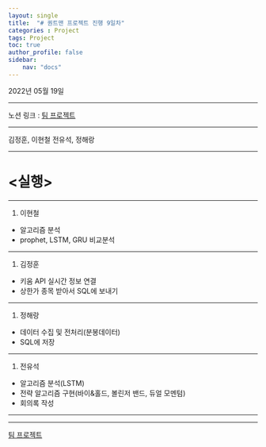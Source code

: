 ```yaml
---
layout: single
title:  "# 퀀트맨 프로젝트 진행 9일차"
categories : Project
tags: Project
toc: true
author_profile: false
sidebar:
    nav: "docs"
---
```

2022년 05월 19일

---

노션 링크 : [팀 프로젝트](https://www.notion.so/0947476e441e4d1f9d10b27f7fe61cec)

---

김정훈, 이현철 전유석, 정해랑

---

# <실행>

---

1. 이현철
- 알고리즘 분석
- prophet, LSTM, GRU 비교분석

---

1. 김정훈
- 키움 API 실시간 정보 연결
- 상한가 종목 받아서 SQL에 보내기

---

1. 정해랑
- 데이터 수집 및 전처리(분봉데이터)
- SQL에 저장

---

1. 전유석
- 알고리즘 분석(LSTM)
- 전략 알고리즘 구현(바이&홀드, 볼린저 밴드, 듀얼 모멘텀)
- 회의록 작성

---

---

[팀 프로젝트](https://www.notion.so/0947476e441e4d1f9d10b27f7fe61cec)
